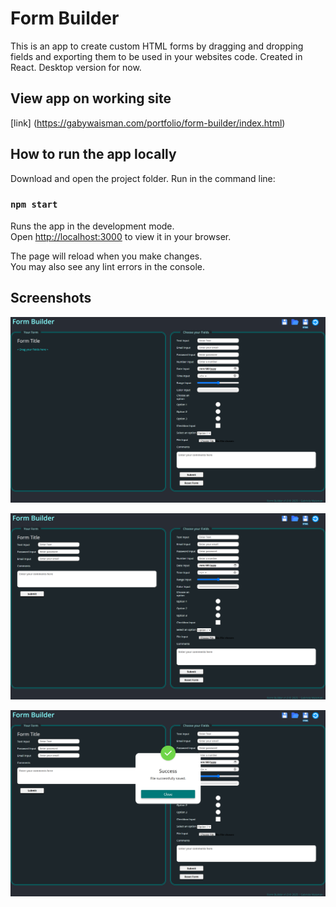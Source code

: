 Form Builder
============

This is an app to create custom HTML forms by dragging and dropping fields and exporting them to be used in your websites code. Created in React.
Desktop version for now.

## View app on working site 

[link] (https://gabywaisman.com/portfolio/form-builder/index.html)

## How to run the app locally

Download and open the project folder.
Run in the command line: 

### `npm start`

Runs the app in the development mode.\
Open [http://localhost:3000](http://localhost:3000) to view it in your browser.

The page will reload when you make changes.\
You may also see any lint errors in the console.

## Screenshots

![image](./src/screenshots/Screenshot-01-initial.png)

![image](./src/screenshots/Screenshot-02-building%20a%20form.png)

![image](./src/screenshots/Screenshot-03-saving%20file.png)